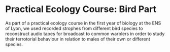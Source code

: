 # Practical Ecology Course: Bird Part
As part of a practical ecology course in the first year of biology at the ENS of Lyon, we used recorded strophes from different bird species to reconstruct audio tapes for broadcast to common warblers in order to study their terrotorial behaviour in relation to males of their own or different species.
